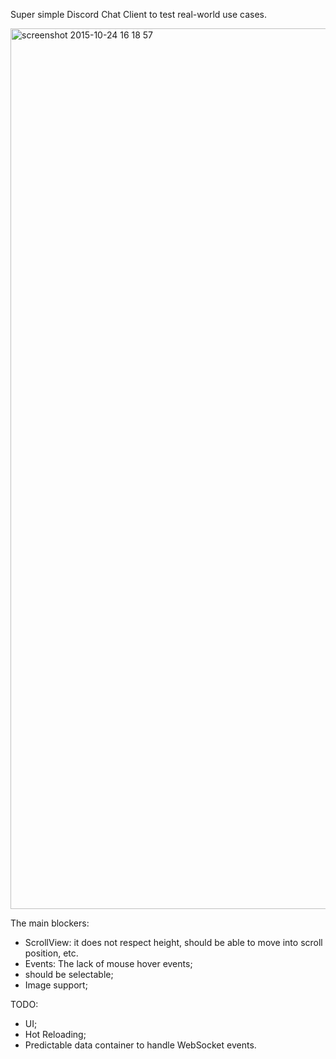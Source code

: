 Super simple Discord Chat Client to test real-world use cases.

<img width="1409" alt="screenshot 2015-10-24 16 18 57" src="https://cloud.githubusercontent.com/assets/1004115/10710103/9569a1c8-7a62-11e5-9535-8b659cc82525.png">

The main blockers:
- ScrollView: it does not respect height, should be able to move into scroll position, etc.
- Events: The lack of mouse hover events;
- <Text> should be selectable;
- Image support;

TODO:
- UI;
- Hot Reloading;
- Predictable data container to handle WebSocket events.
